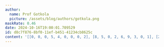 ```yaml
---
author:
  name: Prof Gotkola
  picture: /assets/blog/authors/gotkola.png
maskRate: 0.46
date: 2024-10-16T19:00:01.709529
id: d8c7f876-8bf0-11ef-b451-41234cb8625c
content: '[[0, 0, 0, 5, 4, 0, 0, 0, 2], [8, 5, 0, 2, 6, 9, 3, 0, 1], [2, 0, 0, 8, 0, 3, 0, 0, 4], [9, 2, 0, 4, 5, 0, 1, 6, 3], [0, 0, 1, 3, 0, 6, 5, 9, 7], [0, 3, 5, 9, 0, 1, 0, 0, 0], [1, 9, 2, 0, 0, 5, 8, 0, 0], [5, 0, 3, 6, 8, 0, 0, 1, 0], [7, 6, 0, 1, 0, 0, 0, 0, 0]]'
---
```

